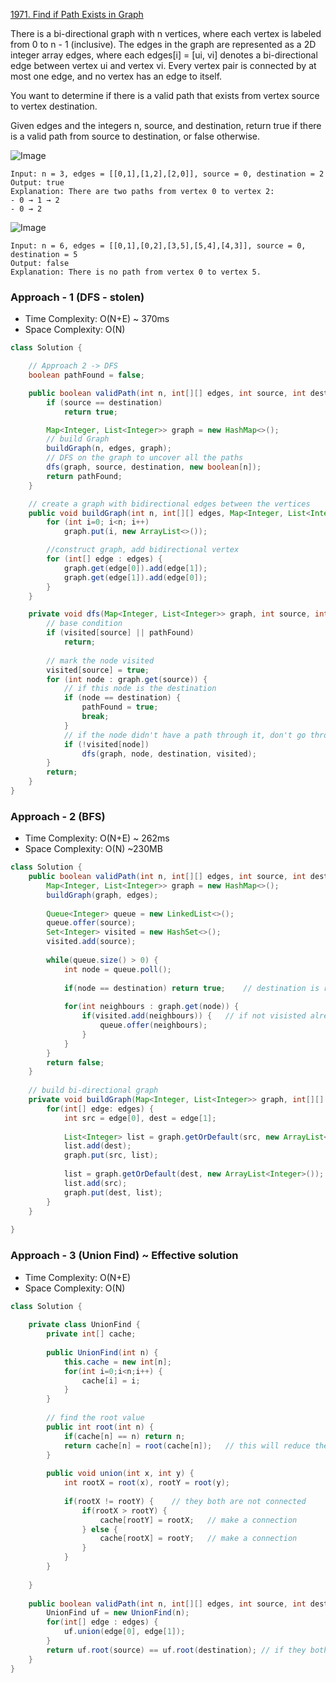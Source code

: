 
[1971. Find if Path Exists in Graph](https://leetcode.com/problems/find-if-path-exists-in-graph/)

There is a bi-directional graph with n vertices, where each vertex is labeled from 0 to n - 1 (inclusive). The edges in the graph are represented as a 2D integer array edges, where each edges[i] = [ui, vi] denotes a bi-directional edge between vertex ui and vertex vi. Every vertex pair is connected by at most one edge, and no vertex has an edge to itself.

You want to determine if there is a valid path that exists from vertex source to vertex destination.

Given edges and the integers n, source, and destination, return true if there is a valid path from source to destination, or false otherwise.

![Image](https://assets.leetcode.com/uploads/2021/08/14/validpath-ex1.png)

```text
Input: n = 3, edges = [[0,1],[1,2],[2,0]], source = 0, destination = 2
Output: true
Explanation: There are two paths from vertex 0 to vertex 2:
- 0 → 1 → 2
- 0 → 2
```

![Image](https://assets.leetcode.com/uploads/2021/08/14/validpath-ex2.png)

```text
Input: n = 6, edges = [[0,1],[0,2],[3,5],[5,4],[4,3]], source = 0, destination = 5
Output: false
Explanation: There is no path from vertex 0 to vertex 5.
```

### Approach - 1 (DFS - stolen)

- Time Complexity: O(N+E)   ~ 370ms
- Space Complexity: O(N)

```java
class Solution {

    // Approach 2 -> DFS
    boolean pathFound = false;

    public boolean validPath(int n, int[][] edges, int source, int destination) {
        if (source == destination)
            return true;

        Map<Integer, List<Integer>> graph = new HashMap<>();
        // build Graph
        buildGraph(n, edges, graph);
        // DFS on the graph to uncover all the paths
        dfs(graph, source, destination, new boolean[n]);
        return pathFound;
    }

    // create a graph with bidirectional edges between the vertices
    public void buildGraph(int n, int[][] edges, Map<Integer, List<Integer>> graph) {
        for (int i=0; i<n; i++)
            graph.put(i, new ArrayList<>());

        //construct graph, add bidirectional vertex
        for (int[] edge : edges) {
            graph.get(edge[0]).add(edge[1]);
            graph.get(edge[1]).add(edge[0]);
        }
    }

    private void dfs(Map<Integer, List<Integer>> graph, int source, int destination, boolean[] visited) {
        // base condition
        if (visited[source] || pathFound)
            return;
        
        // mark the node visited
        visited[source] = true;
        for (int node : graph.get(source)) {
            // if this node is the destination
            if (node == destination) {
                pathFound = true;
                break;
            }
            // if the node didn't have a path through it, don't go through this path
            if (!visited[node])
                dfs(graph, node, destination, visited);
        }
        return;
    }
}
```

### Approach - 2 (BFS)

- Time Complexity: O(N+E)   ~ 262ms
- Space Complexity: O(N)    ~230MB

```java
class Solution {
    public boolean validPath(int n, int[][] edges, int source, int destination) {
        Map<Integer, List<Integer>> graph = new HashMap<>();
        buildGraph(graph, edges);
        
        Queue<Integer> queue = new LinkedList<>();
        queue.offer(source);
        Set<Integer> visited = new HashSet<>();
        visited.add(source);
        
        while(queue.size() > 0) {
            int node = queue.poll();
            
            if(node == destination) return true;    // destination is reachable
            
            for(int neighbours : graph.get(node)) {
                if(visited.add(neighbours)) {   // if not visisted already
                    queue.offer(neighbours);
                }
            }
        }
        return false;
    }
    
    // build bi-directional graph
    private void buildGraph(Map<Integer, List<Integer>> graph, int[][] edges) {
        for(int[] edge: edges) {
            int src = edge[0], dest = edge[1];
            
            List<Integer> list = graph.getOrDefault(src, new ArrayList<Integer>());
            list.add(dest);
            graph.put(src, list);
            
            list = graph.getOrDefault(dest, new ArrayList<Integer>());
            list.add(src);
            graph.put(dest, list);
        }
    }
    
}
```

### Approach - 3 (Union Find) ~ Effective solution

- Time Complexity: O(N+E)
- Space Complexity: O(N)

```java
class Solution {
    
    private class UnionFind {
        private int[] cache;
        
        public UnionFind(int n) {
            this.cache = new int[n];
            for(int i=0;i<n;i++) {
                cache[i] = i;
            }
        }
        
        // find the root value
        public int root(int n) {
            if(cache[n] == n) return n;
            return cache[n] = root(cache[n]);   // this will reduce the hireracy height
        }
        
        public void union(int x, int y) {
            int rootX = root(x), rootY = root(y);
            
            if(rootX != rootY) {    // they both are not connected
                if(rootX > rootY) {
                    cache[rootY] = rootX;   // make a connection
                } else {
                    cache[rootX] = rootY;   // make a connection
                }
            }
        }
        
    }
    
    public boolean validPath(int n, int[][] edges, int source, int destination) {
        UnionFind uf = new UnionFind(n);
        for(int[] edge : edges) {
            uf.union(edge[0], edge[1]);
        }
        return uf.root(source) == uf.root(destination); // if they both have the same root means they are connected some way either directly or indirectly 
    }
}
```